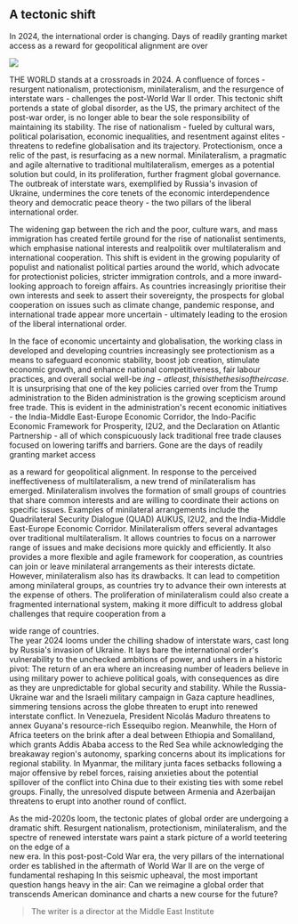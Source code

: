 ## A tectonic shift

In 2024, the international order is changing. Days of readily granting market access as a reward for geopolitical alignment are over

![](_page_0_Picture_2.jpeg)

THE WORLD stands at a crossroads in 2024. A confluence of forces - resurgent nationalism, protectionism, minilateralism, and the resurgence of interstate wars - challenges the post-World War II order. This tectonic shift portends a state of global disorder, as the US, the primary architect of the post-war order, is no longer able to bear the sole responsibility of maintaining its stability. The rise of nationalism - fueled by cultural wars, political polarisation, economic inequalities, and resentment against elites - threatens to redefine globalisation and its trajectory. Protectionism, once a relic of the past, is resurfacing as a new normal. Minilateralism, a pragmatic and agile alternative to traditional multilateralism, emerges as a potential solution but could, in its proliferation, further fragment global governance. The outbreak of interstate wars, exemplified by Russia's invasion of Ukraine, undermines the core tenets of the economic interdependence theory and democratic peace theory - the two pillars of the liberal international order.

The widening gap between the rich and the poor, culture wars, and mass immigration has created fertile ground for the rise of nationalist sentiments, which emphasise national interests and realpolitik over multilateralism and international cooperation. This shift is evident in the growing popularity of populist and nationalist political parties around the world, which advocate for protectionist policies, stricter immigration controls, and a more inward-looking approach to foreign affairs. As countries increasingly prioritise their own interests and seek to assert their sovereignty, the prospects for global cooperation on issues such as climate change, pandemic response, and international trade appear more uncertain - ultimately leading to the erosion of the liberal international order.

In the face of economic uncertainty and globalisation, the working class in developed and developing countries increasingly see protectionism as a means to safeguard economic stability, boost job creation, stimulate economic growth, and enhance national competitiveness, fair labour practices, and overall social well-be $ing - at least, this is the thesis of their case.$ It is unsurprising that one of the key policies carried over from the Trump administration to the Biden administration is the growing scepticism around free trade. This is evident in the administration's recent economic initiatives - the India-Middle East-Europe Economic Corridor, the Indo-Pacific Economic Framework for Prosperity, I2U2, and the Declaration on Atlantic Partnership - all of which conspicuously lack traditional free trade clauses focused on lowering tariffs and barriers. Gone are the days of readily granting market access

as a reward for geopolitical alignment. In response to the perceived ineffectiveness of multilateralism, a new trend of minilateralism has emerged. Minilateralism involves the formation of small groups of countries that share common interests and are willing to coordinate their actions on specific issues. Examples of minilateral arrangements include the Quadrilateral Security Dialogue (QUAD) AUKUS, I2U2, and the India-Middle East-Europe Economic Corridor. Minilateralism offers several advantages over traditional multilateralism. It allows countries to focus on a narrower range of issues and make decisions more quickly and efficiently. It also provides a more flexible and agile framework for cooperation, as countries can join or leave minilateral arrangements as their interests dictate. However, minilateralism also has its drawbacks. It can lead to competition among minilateral groups, as countries try to advance their own interests at the expense of others. The proliferation of minilateralism could also create a fragmented international system, making it more difficult to address global challenges that require cooperation from a

wide range of countries.<br>The year 2024 looms under the chilling shadow of interstate wars, cast long by Russia's invasion of Ukraine. It lays bare the international order's vulnerability to the unchecked ambitions of power, and ushers in a historic pivot: The return of an era where an increasing number of leaders believe in using military power to achieve political goals, with consequences as dire as they are unpredictable for global security and stability. While the Russia-Ukraine war and the Israeli military campaign in Gaza capture headlines, simmering tensions across the globe threaten to erupt into renewed interstate conflict. In Venezuela, President Nicolás Maduro threatens to annex Guyana's resource-rich Essequibo region. Meanwhile, the Horn of Africa teeters on the brink after a deal between Ethiopia and Somaliland, which grants Addis Ababa access to the Red Sea while acknowledging the breakaway region's autonomy, sparking concerns about its implications for regional stability. In Myanmar, the military junta faces setbacks following a major offensive by rebel forces, raising anxieties about the potential spillover of the conflict into China due to their existing ties with some rebel groups. Finally, the unresolved dispute between Armenia and Azerbaijan threatens to erupt into another round of conflict.

As the mid-2020s loom, the tectonic plates of global order are undergoing a dramatic shift. Resurgent nationalism, protectionism, minilateralism, and the spectre of renewed interstate wars paint a stark picture of a world teetering on the edge of a<br>new era. In this post-post-Cold War era, the very pillars of the international order es tablished in the aftermath of World War II are on the verge of fundamental reshaping In this seismic upheaval, the most important question hangs heavy in the air: Can we reimagine a global order that transcends American dominance and charts a new course for the future?

> The writer is a director at the Middle East Institute